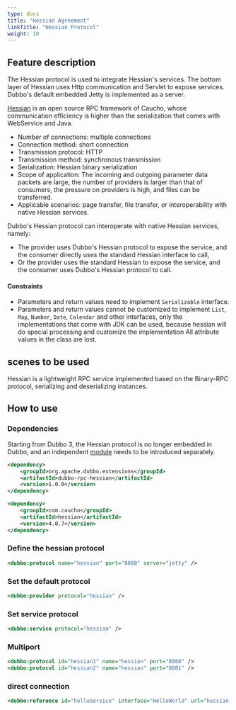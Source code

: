 ```yaml
---
type: docs
title: "Hessian Agreement"
linkTitle: "Hessian Protocol"
weight: 10
---
```



## Feature description
The Hessian protocol is used to integrate Hessian's services. The bottom layer of Hessian uses Http communication and Servlet to expose services. Dubbo's default embedded Jetty is implemented as a server.

[Hessian](http://hessian.caucho.com) is an open source RPC framework of Caucho, whose communication efficiency is higher than the serialization that comes with WebService and Java.

* Number of connections: multiple connections
* Connection method: short connection
* Transmission protocol: HTTP
* Transmission method: synchronous transmission
* Serialization: Hessian binary serialization
* Scope of application: The incoming and outgoing parameter data packets are large, the number of providers is larger than that of consumers, the pressure on providers is high, and files can be transferred.
* Applicable scenarios: page transfer, file transfer, or interoperability with native Hessian services.

Dubbo's Hessian protocol can interoperate with native Hessian services, namely:

* The provider uses Dubbo's Hessian protocol to expose the service, and the consumer directly uses the standard Hessian interface to call,
* Or the provider uses the standard Hessian to expose the service, and the consumer uses Dubbo's Hessian protocol to call.

#### Constraints
* Parameters and return values need to implement `Serializable` interface.
* Parameters and return values cannot be customized to implement `List`, `Map`, `Number`, `Date`, `Calendar` and other interfaces, only the implementations that come with JDK can be used, because hessian will do special processing and customize the implementation All attribute values in the class are lost.

## scenes to be used
Hessian is a lightweight RPC service implemented based on the Binary-RPC protocol, serializing and deserializing instances.


## How to use

### Dependencies

Starting from Dubbo 3, the Hessian protocol is no longer embedded in Dubbo, and an independent [module](/zh-cn/download/spi-extensions/#dubbo-rpc) needs to be introduced separately.
```xml
<dependency>
    <groupId>org.apache.dubbo.extensions</groupId>
    <artifactId>dubbo-rpc-hessian</artifactId>
    <version>1.0.0</version>
</dependency>
```

```xml
<dependency>
    <groupId>com.caucho</groupId>
    <artifactId>hessian</artifactId>
    <version>4.0.7</version>
</dependency>
```

### Define the hessian protocol
```xml
<dubbo:protocol name="hessian" port="8080" server="jetty" />
```

### Set the default protocol
```xml
<dubbo:provider protocol="hessian" />
```

### Set service protocol
```xml
<dubbo:service protocol="hessian" />
```

### Multiport
```xml
<dubbo:protocol id="hessian1" name="hessian" port="8080" />
<dubbo:protocol id="hessian2" name="hessian" port="8081" />
```

### direct connection
```xml
<dubbo:reference id="helloService" interface="HelloWorld" url="hessian://10.20.153.10:8080/helloWorld" />
```

